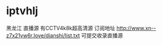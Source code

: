# iptvhlj
黑龙江 直播源       有CCTV4k8k超高清源 
订阅地址 http://www.xn--z7x21yw6r.love/dianshi/list.txt
可提交收录直播源
